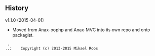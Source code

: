 History
-----------------------------------

v1.1.0 (2015-04-01)

* Moved from Anax-oophp and Anax-MVC into its own repo and onto packagist.



```
 .  
..:    Copyright (c) 2013-2015 Mikael Roos
```
